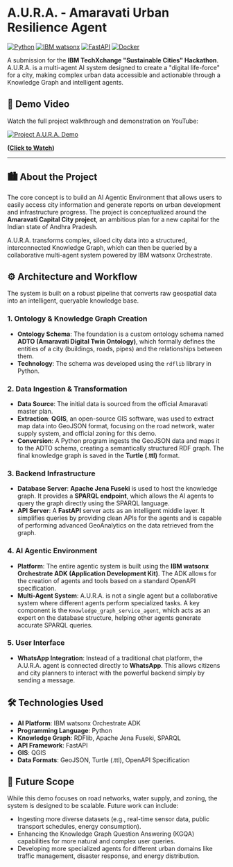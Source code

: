# A.U.R.A. - Amaravati Urban Resilience Agent

[![Python](https://img.shields.io/badge/Python-3776AB?style=for-the-badge&logo=python&logoColor=white)](https://www.python.org/)
[![IBM watsonx](https://img.shields.io/badge/IBM%20watsonx-0062FF?style=for-the-badge&logo=ibm&logoColor=white)](https://www.ibm.com/watsonx)
[![FastAPI](https://img.shields.io/badge/FastAPI-009688?style=for-the-badge&logo=fastapi&logoColor=white)](https://fastapi.tiangolo.com/)
[![Docker](https://img.shields.io/badge/Docker-2496ED?style=for-the-badge&logo=docker&logoColor=white)](https://www.docker.com/)

A submission for the **IBM TechXchange "Sustainable Cities" Hackathon**. A.U.R.A. is a multi-agent AI system designed to create a "digital life-force" for a city, making complex urban data accessible and actionable through a Knowledge Graph and intelligent agents.

## 🎥 Demo Video

Watch the full project walkthrough and demonstration on YouTube:

[![Project A.U.R.A. Demo](https://img.youtube.com/vi/rhjdCUSwMks/0.jpg)](https://youtu.be/rhjdCUSwMks)

**([Click to Watch](https://youtu.be/rhjdCUSwMks))**

---

## 🏙️ About the Project

The core concept is to build an AI Agentic Environment that allows users to easily access city information and generate reports on urban development and infrastructure progress. The project is conceptualized around the **Amaravati Capital City project**, an ambitious plan for a new capital for the Indian state of Andhra Pradesh.

A.U.R.A. transforms complex, siloed city data into a structured, interconnected Knowledge Graph, which can then be queried by a collaborative multi-agent system powered by IBM watsonx Orchestrate.

## ⚙️ Architecture and Workflow

The system is built on a robust pipeline that converts raw geospatial data into an intelligent, queryable knowledge base.

### 1. Ontology & Knowledge Graph Creation
* **Ontology Schema**: The foundation is a custom ontology schema named **ADTO (Amaravati Digital Twin Ontology)**, which formally defines the entities of a city (buildings, roads, pipes) and the relationships between them.
* **Technology**: The schema was developed using the `rdflib` library in Python.

### 2. Data Ingestion & Transformation
* **Data Source**: The initial data is sourced from the official Amaravati master plan.
* **Extraction**: **QGIS**, an open-source GIS software, was used to extract map data into GeoJSON format, focusing on the road network, water supply system, and official zoning for this demo.
* **Conversion**: A Python program ingests the GeoJSON data and maps it to the ADTO schema, creating a semantically structured RDF graph. The final knowledge graph is saved in the **Turtle (.ttl)** format.

### 3. Backend Infrastructure
* **Database Server**: **Apache Jena Fuseki** is used to host the knowledge graph. It provides a **SPARQL endpoint**, which allows the AI agents to query the graph directly using the SPARQL language.
* **API Server**: A **FastAPI** server acts as an intelligent middle layer. It simplifies queries by providing clean APIs for the agents and is capable of performing advanced GeoAnalytics on the data retrieved from the graph.

### 4. AI Agentic Environment
* **Platform**: The entire agentic system is built using the **IBM watsonx Orchestrate ADK (Application Development Kit)**. The ADK allows for the creation of agents and tools based on a standard OpenAPI specification.
* **Multi-Agent System**: A.U.R.A. is not a single agent but a collaborative system where different agents perform specialized tasks. A key component is the `Knowledge_graph_service_agent`, which acts as an expert on the database structure, helping other agents generate accurate SPARQL queries.

### 5. User Interface
* **WhatsApp Integration**: Instead of a traditional chat platform, the A.U.R.A. agent is connected directly to **WhatsApp**. This allows citizens and city planners to interact with the powerful backend simply by sending a message.

## 🛠️ Technologies Used

* **AI Platform**: IBM watsonx Orchestrate ADK
* **Programming Language**: Python
* **Knowledge Graph**: RDFlib, Apache Jena Fuseki, SPARQL
* **API Framework**: FastAPI
* **GIS**: QGIS
* **Data Formats**: GeoJSON, Turtle (.ttl), OpenAPI Specification

## 🚀 Future Scope

While this demo focuses on road networks, water supply, and zoning, the system is designed to be scalable. Future work can include:
* Ingesting more diverse datasets (e.g., real-time sensor data, public transport schedules, energy consumption).
* Enhancing the Knowledge Graph Question Answering (KGQA) capabilities for more natural and complex user queries.
* Developing more specialized agents for different urban domains like traffic management, disaster response, and energy distribution.
